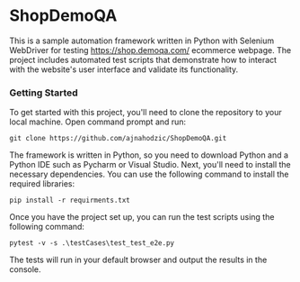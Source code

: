 # ShopDemoQA
This is a sample automation framework written in Python with Selenium WebDriver for testing https://shop.demoqa.com/ ecommerce webpage.
The project includes automated test scripts that demonstrate how to interact with the website's user interface and validate its functionality.

### Getting Started
To get started with this project, you'll need to clone the repository to your local machine. Open command prompt and run:

```git clone https://github.com/ajnahodzic/ShopDemoQA.git```

The framework is written in Python, so you need to download Python and a Python IDE such as Pycharm or Visual Studio.
Next, you'll need to install the necessary dependencies. You can use the following command to install the required libraries:

```pip install -r requirments.txt```

Once you have the project set up, you can run the test scripts using the following command:

```pytest -v -s .\testCases\test_test_e2e.py```

The tests will run in your default browser and output the results in the console.

